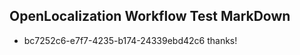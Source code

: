 ## OpenLocalization Workflow Test MarkDown
* bc7252c6-e7f7-4235-b174-24339ebd42c6 
thanks!<!--HONumber=Mar16_HO4-->
